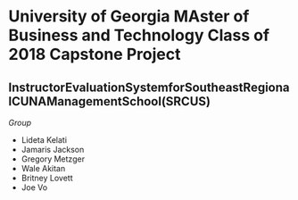 # University of Georgia MAster of Business and Technology Class of 2018 Capstone Project
## InstructorEvaluationSystemforSoutheastRegionalCUNAManagementSchool(SRCUS) 
_Group_
* Lideta Kelati
* Jamaris Jackson
* Gregory Metzger
* Wale Akitan
* Britney Lovett
* Joe Vo
